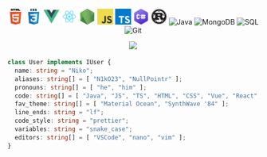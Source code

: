 <p align="center">
  <img alt="HTML5" height="32px" src="https://raw.githubusercontent.com/github/explore/80688e429a7d4ef2fca1e82350fe8e3517d3494d/topics/html/html.png" />
  <img alt="CSS3" height="32px" src="https://raw.githubusercontent.com/github/explore/80688e429a7d4ef2fca1e82350fe8e3517d3494d/topics/css/css.png" />
  <img alt="Vue" height="32px" src="https://raw.githubusercontent.com/github/explore/80688e429a7d4ef2fca1e82350fe8e3517d3494d/topics/vue/vue.png" />
  <img alt="React" height="32px" src="https://raw.githubusercontent.com/github/explore/80688e429a7d4ef2fca1e82350fe8e3517d3494d/topics/react/react.png" />
  <img alt="Node.js" height="32px" src="https://raw.githubusercontent.com/github/explore/80688e429a7d4ef2fca1e82350fe8e3517d3494d/topics/nodejs/nodejs.png" />
  <img alt="Javascript" height="32px" src="https://raw.githubusercontent.com/github/explore/80688e429a7d4ef2fca1e82350fe8e3517d3494d/topics/javascript/javascript.png" />
  <img alt="Typescript" height="32px" src="https://raw.githubusercontent.com/github/explore/80688e429a7d4ef2fca1e82350fe8e3517d3494d/topics/typescript/typescript.png" />
  <img alt="CSharp" height="32px" src="https://raw.githubusercontent.com/github/explore/80688e429a7d4ef2fca1e82350fe8e3517d3494d/topics/csharp/csharp.png" />
  <img alt="Rust" height="32px" src="https://raw.githubusercontent.com/github/explore/80688e429a7d4ef2fca1e82350fe8e3517d3494d/topics/rust/rust.png" />
  <img alt="Java" height="32px" src="https://seeklogo.com/images/J/java-logo-7F8B35BAB3-seeklogo.com.png" />
  <img alt="MongoDB" height="32px" src="https://www.servernoobs.com/wp-content/uploads/2016/01/mongodb-logo-1.png" />
  <img alt="SQL" height="32px" src="https://bobpusateri.blob.core.windows.net/bcn/2020/04/Azure_SQL_DB.png" />
  <img alt="Git" height="32px" src="https://git-scm.com/images/logos/downloads/Git-Icon-1788C.png" />
  <br />
</p>
<p align="center">
  <a href="https://github.com/anuraghazra/github-readme-stats">
    <img src="https://github-readme-stats.vercel.app/api/top-langs/?username=N1kO23&show_icons=true&include_all_commits=true&hide_border=true&count_private=true&theme=radical&bg_color=00000000&layout=compact&card_width=250&text_color=0969da">
  </a>
</p>

```ts
class User implements IUser {
  name: string = "Niko";
  aliases: string[] = [ "N1kO23", "NullPointr" ];
  pronouns: string[] = [ "he", "him" ];
  code: string[] = [ "Java", "JS", "TS", "HTML", "CSS", "Vue", "React", "PHP", "Laravel", "Rust", "CSharp", "C" ];
  fav_theme: string[] = [ "Material Ocean", "SynthWave '84" ];
  line_ends: string = "lf";
  code_style: string = "prettier";
  variables: string = "snake_case";
  editors: string[] = [ "VSCode", "nano", "vim" ];
}
```
